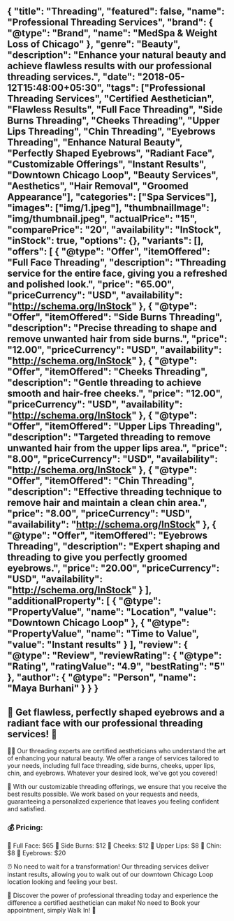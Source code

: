 {
    "title": "Threading",
    "featured": false,
    "name": "Professional Threading Services",
      "brand": {
    "@type": "Brand",
    "name": "MedSpa & Weight Loss of Chicago"
  },
   "genre": "Beauty",
    "description": "Enhance your natural beauty and achieve flawless results with our professional threading services.",
    "date": "2018-05-12T15:48:00+05:30",
    "tags": ["Professional Threading Services", "Certified Aesthetician", "Flawless Results", "Full Face Threading", "Side Burns Threading", "Cheeks Threading", "Upper Lips Threading", "Chin Threading", "Eyebrows Threading", "Enhance Natural Beauty", "Perfectly Shaped Eyebrows", "Radiant Face", "Customizable Offerings", "Instant Results", "Downtown Chicago Loop", "Beauty Services", "Aesthetics", "Hair Removal", "Groomed Appearance"],
    "categories": ["Spa Services"],
    "images": ["img/1.jpeg"],
    "thumbnailImage": "img/thumbnail.jpeg",
    "actualPrice": "15",
    "comparePrice": "20",
    "availability": "InStock",
    "inStock": true,
    "options": {},
    "variants": [],
   "offers": [
    {
      "@type": "Offer",
      "itemOffered": "Full Face Threading",
      "description": "Threading service for the entire face, giving you a refreshed and polished look.",
      "price": "65.00",
      "priceCurrency": "USD",
      "availability": "http://schema.org/InStock"
    },
    {
      "@type": "Offer",
      "itemOffered": "Side Burns Threading",
      "description": "Precise threading to shape and remove unwanted hair from side burns.",
      "price": "12.00",
      "priceCurrency": "USD",
      "availability": "http://schema.org/InStock"
    },
    {
      "@type": "Offer",
      "itemOffered": "Cheeks Threading",
      "description": "Gentle threading to achieve smooth and hair-free cheeks.",
      "price": "12.00",
      "priceCurrency": "USD",
      "availability": "http://schema.org/InStock"
    },
    {
      "@type": "Offer",
      "itemOffered": "Upper Lips Threading",
      "description": "Targeted threading to remove unwanted hair from the upper lips area.",
      "price": "8.00",
      "priceCurrency": "USD",
      "availability": "http://schema.org/InStock"
    },
    {
      "@type": "Offer",
      "itemOffered": "Chin Threading",
      "description": "Effective threading technique to remove hair and maintain a clean chin area.",
      "price": "8.00",
      "priceCurrency": "USD",
      "availability": "http://schema.org/InStock"
    },
    {
      "@type": "Offer",
      "itemOffered": "Eyebrows Threading",
      "description": "Expert shaping and threading to give you perfectly groomed eyebrows.",
      "price": "20.00",
      "priceCurrency": "USD",
      "availability": "http://schema.org/InStock"
    }
  ],
  "additionalProperty": [
    {
      "@type": "PropertyValue",
      "name": "Location",
      "value": "Downtown Chicago Loop"
    },
    {
      "@type": "PropertyValue",
      "name": "Time to Value",
      "value": "Instant results"
    }
  ],
   "review": {
    "@type": "Review",
    "reviewRating": {
      "@type": "Rating",
      "ratingValue": "4.9",
      "bestRating": "5"
    },
    "author": {
      "@type": "Person",
      "name": "Maya Burhani"
    }
  }
}
----

## 🌟 Get flawless, perfectly shaped eyebrows and a radiant face with our professional threading services! 🌟

💆‍♀️ Our threading experts are certified aestheticians who understand the art of enhancing your natural beauty. We offer a range of services tailored to your needs, including full face threading, side burns, cheeks, upper lips, chin, and eyebrows. Whatever your desired look, we've got you covered!

💪 With our customizable threading offerings, we ensure that you receive the best results possible. We work based on your requests and needs, guaranteeing a personalized experience that leaves you feeling confident and satisfied.

### 💰 Pricing:

🔹 Full Face: $65
🔹 Side Burns: $12
🔹 Cheeks: $12
🔹 Upper Lips: $8
🔹 Chin: $8
🔹 Eyebrows: $20

⏰ No need to wait for a transformation! Our threading services deliver instant results, allowing you to walk out of our downtown Chicago Loop location looking and feeling your best.

🌟 Discover the power of professional threading today and experience the difference a certified aesthetician can make! No need to Book your appointment, simply Walk In! 🌟